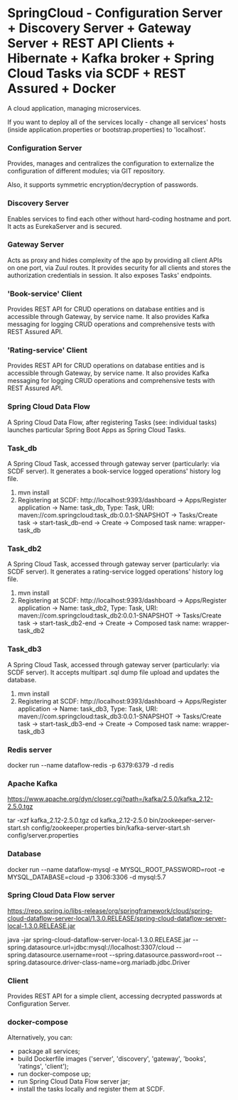# SpringCloud - Configuration Server + Discovery Server + Gateway Server + REST API Clients + Hibernate + Kafka broker + Spring Cloud Tasks via SCDF + REST Assured + Docker

A cloud application, managing microservices.

If you want to deploy all of the services locally - change all services' hosts (inside application.properties or bootstrap.properties) to 'localhost'.

### Configuration Server
Provides, manages and centralizes the configuration to externalize the configuration of different modules; via GIT repository.

Also, it supports symmetric encryption/decryption of passwords.

### Discovery Server
Enables services to find each other without hard-coding hostname and port. It acts as EurekaServer and is secured.

### Gateway Server
Acts as proxy and hides complexity of the app by providing all client APIs on one port, via Zuul routes. It provides security
for all clients and stores the authorization credentials in session. It also exposes Tasks' endpoints.

### 'Book-service' Client
Provides REST API for CRUD operations on database entities and is accessible through Gateway, by service name. It also provides Kafka messaging for logging CRUD operations and comprehensive tests with REST Assured API.

### 'Rating-service' Client
Provides REST API for CRUD operations on database entities and is accessible through Gateway, by service name. It also provides Kafka messaging for logging CRUD operations and comprehensive tests with REST Assured API.

### Spring Cloud Data Flow
A Spring Cloud Data Flow, after registering Tasks (see: individual tasks) launches particular Spring Boot Apps as Spring Cloud Tasks.

### Task_db
A Spring Cloud Task, accessed through gateway server (particularly: via SCDF server). It generates a book-service logged operations' history log file.

1. mvn install
2. Registering at SCDF: http://localhost:9393/dashboard -> Apps/Register application -> Name: task_db, Type: Task, URI: maven://com.springcloud:task_db:0.0.1-SNAPSHOT -> Tasks/Create task -> start-task_db-end -> Create -> Composed task name: wrapper-task_db 

### Task_db2
A Spring Cloud Task, accessed through gateway server (particularly: via SCDF server). It generates a rating-service logged operations' history log file.

1. mvn install
2. Registering at SCDF: http://localhost:9393/dashboard -> Apps/Register application -> Name: task_db2, Type: Task, URI: maven://com.springcloud:task_db2:0.0.1-SNAPSHOT -> Tasks/Create task -> start-task_db2-end -> Create -> Composed task name: wrapper-task_db2

### Task_db3
A Spring Cloud Task, accessed through gateway server (particularly: via SCDF server). It accepts multipart .sql dump file upload and updates the database.

1. mvn install
2. Registering at SCDF: http://localhost:9393/dashboard -> Apps/Register application -> Name: task_db3, Type: Task, URI: maven://com.springcloud:task_db3:0.0.1-SNAPSHOT -> Tasks/Create task -> start-task_db3-end -> Create -> Composed task name: wrapper-task_db3

### Redis server
docker run --name dataflow-redis -p 6379:6379 -d redis

### Apache Kafka
https://www.apache.org/dyn/closer.cgi?path=/kafka/2.5.0/kafka_2.12-2.5.0.tgz

tar -xzf kafka_2.12-2.5.0.tgz
cd kafka_2.12-2.5.0
bin/zookeeper-server-start.sh config/zookeeper.properties
bin/kafka-server-start.sh config/server.properties

### Database
docker run --name dataflow-mysql -e MYSQL_ROOT_PASSWORD=root -e MYSQL_DATABASE=cloud -p 3306:3306 -d mysql:5.7

### Spring Cloud Data Flow server
https://repo.spring.io/libs-release/org/springframework/cloud/spring-cloud-dataflow-server-local/1.3.0.RELEASE/spring-cloud-dataflow-server-local-1.3.0.RELEASE.jar

java -jar spring-cloud-dataflow-server-local-1.3.0.RELEASE.jar --spring.datasource.url=jdbc:mysql://localhost:3307/cloud --spring.datasource.username=root --spring.datasource.password=root --spring.datasource.driver-class-name=org.mariadb.jdbc.Driver

### Client
Provides REST API for a simple client, accessing decrypted passwords at Configuration Server.

### docker-compose
Alternatively, you can:
- package all services;
- build Dockerfile images ('server', 'discovery', 'gateway', 'books', 'ratings', 'client');
- run docker-compose up;
- run Spring Cloud Data Flow server jar;
- install the tasks locally and register them at SCDF.
